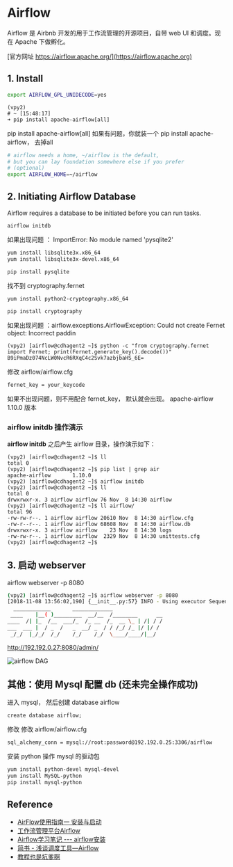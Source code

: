 # Airflow

Airflow 是 Airbnb 开发的用于工作流管理的开源项目，自带 web UI 和调度。现在 Apache 下做孵化。

[官方网址 https://airflow.apache.org/](https://airflow.apache.org)

## 1. Install

```bash
export AIRFLOW_GPL_UNIDECODE=yes
```

```
(vpy2)
# ~ [15:48:17]
➜ pip install apache-airflow[all]
```

pip install apache-airflow[all] 如果有问题，你就装一个 pip install apache-airflow， 去掉all

```bash
# airflow needs a home, ~/airflow is the default,
# but you can lay foundation somewhere else if you prefer
# (optional)
export AIRFLOW_HOME=~/airflow
```

##  2. Initiating Airflow Database

Airflow requires a database to be initiated before you can run tasks. 

```
airflow initdb
```

如果出现问题 ： ImportError: No module named 'pysqlite2'

```bash
yum install libsqlite3x.x86_64
yum install libsqlite3x-devel.x86_64
```

```
pip install pysqlite
```

找不到 cryptography.fernet

```bash
yum install python2-cryptography.x86_64
```

```bash
pip install cryptography
```

如果出现问题 ：airflow.exceptions.AirflowException: Could not create Fernet object: Incorrect paddin

```
(vpy2) [airflow@cdhagent2 ~]$ python -c "from cryptography.fernet import Fernet; print(Fernet.generate_key().decode())"
B9iPmaDz074NcLW0NvcR6RXqC4c2Svk7azbjbaHS_6E=
```

修改 airflow/airflow.cfg

```
fernet_key = your_keycode
```

如果不出现问题，则不用配合 fernet_key， 默认就会出现。 apache-airflow 1.10.0 版本

### airflow initdb 操作演示

**airflow initdb** 之后产生 airflow 目录，操作演示如下：

```
(vpy2) [airflow@cdhagent2 ~]$ ll
total 0
(vpy2) [airflow@cdhagent2 ~]$ pip list | grep air
apache-airflow       1.10.0
(vpy2) [airflow@cdhagent2 ~]$ airflow initdb
(vpy2) [airflow@cdhagent2 ~]$ ll
total 0
drwxrwxr-x. 3 airflow airflow 76 Nov  8 14:30 airflow
(vpy2) [airflow@cdhagent2 ~]$ ll airflow/
total 96
-rw-rw-r--. 1 airflow airflow 20610 Nov  8 14:30 airflow.cfg
-rw-r--r--. 1 airflow airflow 68608 Nov  8 14:30 airflow.db
drwxrwxr-x. 3 airflow airflow    23 Nov  8 14:30 logs
-rw-rw-r--. 1 airflow airflow  2329 Nov  8 14:30 unittests.cfg
(vpy2) [airflow@cdhagent2 ~]$
```

## 3. 启动 webserver

airflow webserver -p 8080

```bash
(vpy2) [airflow@cdhagent2 ~]$ airflow webserver -p 8080
[2018-11-08 13:56:02,190] {__init__.py:57} INFO - Using executor SequentialExecutor
  ____________       _____________
 ____    |__( )_________  __/__  /________      __
____  /| |_  /__  ___/_  /_ __  /_  __ \_ | /| / /
___  ___ |  / _  /   _  __/ _  / / /_/ /_ |/ |/ /
 _/_/  |_/_/  /_/    /_/    /_/  \____/____/|__/
```

http://192.192.0.27:8080/admin/


![airflow DAG](https://upload-images.jianshu.io/upload_images/9094111-c4d1bb23df2557e3.png?imageMogr2/auto-orient/strip%7CimageView2/2/w/1000/format/webp)

## 其他：使用 Mysql 配置 db (还未完全操作成功)

进入 mysql， 然后创建 database airflow

```
create database airflow;
```

修改 修改 airflow/airflow.cfg

```
sql_alchemy_conn = mysql://root:password@192.192.0.25:3306/airflow
```

安装 python 操作 mysql 的驱动包

```bash
yum install python-devel mysql-devel
yum install MySQL-python
pip install mysql-python 
```

## Reference

- [AirFlow使用指南一 安装与启动][1]
- [工作流管理平台Airflow][2]
- [Airflow学习笔记 --- airflow安装][3]
- [简书 - 浅谈调度工具—Airflow][4]
- [教程也是坑爹啊][5]

[1]: https://blog.csdn.net/Jdk_yxs/article/details/79191944
[2]: https://www.cnblogs.com/Leo_wl/p/6123926.html
[3]: https://blog.csdn.net/u012965373/article/details/70877311
[4]: https://www.jianshu.com/p/e878bbc9ead2
[5]: https://www.jianshu.com/p/5349168dd346





